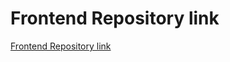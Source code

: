 # Frontend Repository link

[Frontend Repository link](https://github.com/mohanthilak/quizo-frontend)
